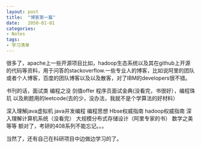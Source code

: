 ```yaml
---
layout: post
title:  "博客第一篇"
date:   2050-01-01
categories: 
- Notes 
tags:
- 学习清单
---
```



很多了，apache上一些开源项目比如，hadoop生态系统以及其在github上开源的代码等资料，用于问答的stackoverflow.一些专业人的博客，比如说阿里的团队或者个人博客，百度的团队博客以及以及散客，对了IBM的developers很不错。

书刊的话，面试类 编程之没 剑值offer  程序员面试金典(没看完，书很好），编程珠玑 以及刷题用的leetcode(去的少，没办法，我就不是个学算法的好材料）

深入理解java虚拟机  java并发编程  编程思想 Hbse权威指南 hadoop权威指南 深入理解计算机系统（没看完）  大规模分布式存储设计（阿里专家的书）  数学之美 等等  额对了，考研的408系列不能忘记。。。

当然了，还有自己在科研项目中边做边学习的了。
